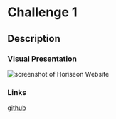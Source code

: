 # Challenge 1

## Description



### Visual Presentation

![screenshot of Horiseon Website](image.jpg)

### Links

[github](github:)
